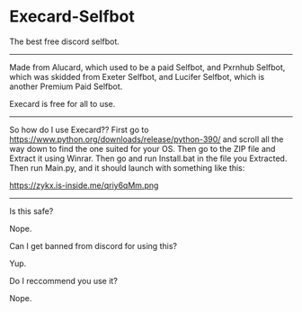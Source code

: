 # Execard-Selfbot
The best free discord selfbot.
________________________________________

Made from Alucard, which used to be a paid Selfbot, and Pxrnhub Selfbot, which was skidded from Exeter Selfbot, and Lucifer Selfbot, which is another Premium Paid Selfbot.

Execard is free for all to use.

_______________________________________

So how do I use Execard?? First go to https://www.python.org/downloads/release/python-390/ and scroll all the way down to find the one suited for your OS.
Then go to the ZIP file and Extract it using Winrar. Then go and run Install.bat in the file you Extracted. Then run Main.py, and it should launch with something like this:

https://zykx.is-inside.me/qriy6qMm.png
_______________________________________

Is this safe? 

Nope.

Can I get banned from discord for using this?

Yup.

Do I reccommend you use it?

Nope.
